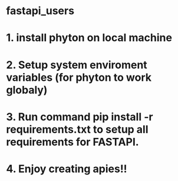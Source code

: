 # fastapi_users

# 1. install phyton on local machine
# 2. Setup system enviroment variables (for phyton to work globaly)
# 3. Run command pip install -r requirements.txt to setup all requirements for FASTAPI.
# 4. Enjoy creating apies!!
